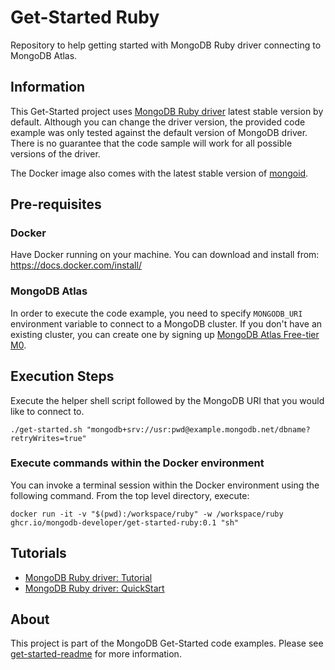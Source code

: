 # Get-Started Ruby

Repository to help getting started with MongoDB Ruby driver connecting to MongoDB Atlas.

## Information

This Get-Started project uses [MongoDB Ruby driver](https://docs.mongodb.com/ruby-driver/master/) latest stable version by default. Although you can change the driver version, the provided code example was only tested against the default version of MongoDB driver. There is no guarantee that the code sample will work for all possible versions of the driver. 

The Docker image also comes with the latest stable version of [mongoid](https://docs.mongodb.com/mongoid/current/). 

## Pre-requisites 

### Docker 

Have Docker running on your machine. You can download and install from: https://docs.docker.com/install/

### MongoDB Atlas

In order to execute the code example, you need to specify `MONGODB_URI` environment variable to connect to a MongoDB cluster. If you don't have an existing cluster, you can create one by signing up [MongoDB Atlas Free-tier M0](https://docs.atlas.mongodb.com/getting-started/). 

##  Execution Steps 

Execute the helper shell script followed by the MongoDB URI that you would like to connect to. 

```
./get-started.sh "mongodb+srv://usr:pwd@example.mongodb.net/dbname?retryWrites=true"
```

### Execute commands within the Docker environment 

You can invoke a terminal session within the Docker environment using the following command.
From the top level directory, execute: 
```
docker run -it -v "$(pwd):/workspace/ruby" -w /workspace/ruby ghcr.io/mongodb-developer/get-started-ruby:0.1 "sh"
```


## Tutorials

* [MongoDB Ruby driver: Tutorial](https://docs.mongodb.com/ruby-driver/master/ruby-driver-tutorials/)
* [MongoDB Ruby driver: QuickStart](https://docs.mongodb.com/ruby-driver/master/quick-start/)

## About 

This project is part of the MongoDB Get-Started code examples. Please see [get-started-readme](https://github.com/mongodb-developer/get-started-readme) for more information. 
